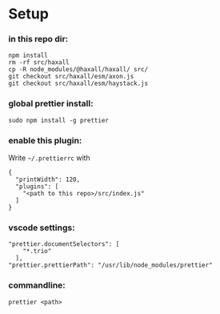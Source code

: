 # Setup

### in this repo dir:

```
npm install
rm -rf src/haxall
cp -R node_modules/@haxall/haxall/ src/
git checkout src/haxall/esm/axon.js
git checkout src/haxall/esm/haystack.js
```

### global prettier install:

`sudo npm install -g prettier`

### enable this plugin:

Write `~/.prettierrc` with

```
{
  "printWidth": 120,
  "plugins": [
    "<path to this repo>/src/index.js"
  ]
}
```

### vscode settings:

```
"prettier.documentSelectors": [
    "*.trio"
  ],
"prettier.prettierPath": "/usr/lib/node_modules/prettier"
```

### commandline:

`prettier <path>`
